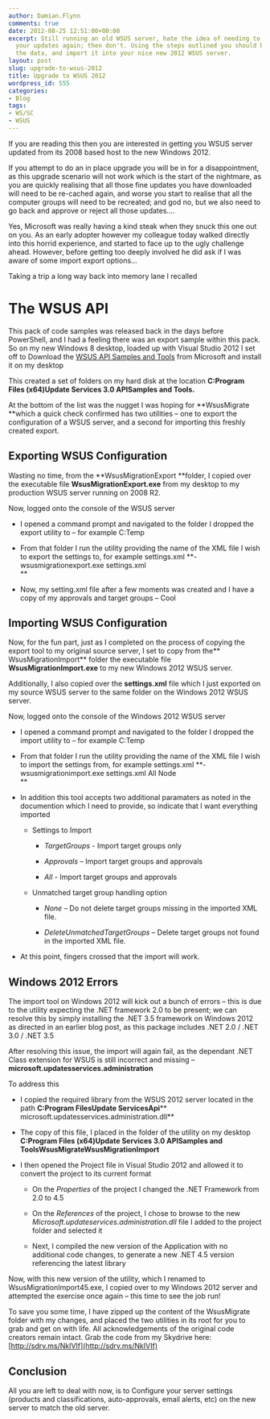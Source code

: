 ```yaml
---
author: Damian.Flynn
comments: true
date: 2012-08-25 12:51:00+00:00
excerpt: Still running an old WSUS server, hate the idea of needing to approve all
  your updates again; then don't. Using the steps outlined you should be able to export
  the data, and import it into your nice new 2012 WSUS server.
layout: post
slug: upgrade-to-wsus-2012
title: Upgrade to WSUS 2012
wordpress_id: 555
categories:
- Blog
tags:
- WS/SC
- WSUS
---
```


If you are reading this then you are interested in getting you WSUS server updated from its 2008 based host to the new Windows 2012.

If you attempt to do an in place upgrade you will be in for a disappointment, as this upgrade scenario will not work which is the start of the nightmare, as you are quickly realising that all those fine updates you have downloaded will need to be re-cached again, and worse you start to realise that all the computer groups will need to be recreated; and god no, but we also need to go back and approve or reject all those updates….

Yes, Microsoft was really having a kind steak when they snuck this one out on you. As an early adopter however my colleague today walked directly into this horrid experience, and started to face up to the ugly challenge ahead. However, before getting too deeply involved he did ask if I was aware of some import export options…

Taking a trip a long way back into memory lane I recalled  


# The WSUS API

This pack of code samples was released back in the days before PowerShell, and I had a feeling there was an export sample within this pack. So on my new Windows 8 desktop, loaded up with Visual Studio 2012 I set off to Download the [WSUS API Samples and Tools](http://go.microsoft.com/fwlink/?LinkId=94784) from Microsoft and install it on my desktop  


This created a set of folders on my hard disk at the location **C:Program Files (x64)Update Services 3.0 APISamples and Tools.**  


At the bottom of the list was the nugget I was hoping for **WsusMigrate **which a quick check confirmed has two utilities – one to export the configuration of a WSUS server, and a second for importing this freshly created export.  


## Exporting WSUS Configuration

Wasting no time, from the **WsusMigrationExport **folder, I copied over the executable file **WsusMigrationExport.exe** from my desktop to my production WSUS server running on 2008 R2.  


Now, logged onto the console of the WSUS server  


  * I opened a command prompt and navigated to the folder I dropped the export utility to – for example C:Temp  


  * From that folder I run the utility providing the name of the XML file I wish to export the settings to, for example settings.xml **- wsusmigrationexport.exe settings.xml  
**

  * Now, my setting.xml file after a few moments was created and I have a copy of my approvals and target groups – Cool  


## Importing WSUS Configuration

Now, for the fun part, just as I completed on the process of copying the export tool to my original source server, I set to copy from the** WsusMigrationImport** folder the executable file **WsusMigrationImport.exe** to my new Windows 2012 WSUS server.  


Additionally, I also copied over the **settings.xml** file which I just exported on my source WSUS server to the same folder on the Windows 2012 WSUS server.  


Now, logged onto the console of the Windows 2012 WSUS server  


  * I opened a command prompt and navigated to the folder I dropped the import utility to – for example C:Temp  


  * From that folder I run the utility providing the name of the XML file I wish to import the settings from, for example settings.xml **- wsusmigrationimport.exe settings.xml All Node  
**

  * In addition this tool accepts two additional paramaters as noted in the documention which I need to provide, so indicate that I want everything imported  


    * Settings to Import  


      * _TargetGroups_ - Import target groups only  


      * _Approvals_ – Import target groups and approvals  


      * _All_ - Import target groups and approvals  


    * Unmatched target group handling option  


      * _None_ – Do not delete target groups missing in the imported XML file.  


      * _DeleteUnmatchedTargetGroups_ – Delete target groups not found in the imported XML file.  


  * At this point, fingers crossed that the import will work.  


## Windows 2012 Errors

The import tool on Windows 2012 will kick out a bunch of errors – this is due to the utility expecting the .NET framework 2.0 to be present; we can resolve this by simply installing the .NET 3.5 framework on Windows 2012 as directed in an earlier blog post, as this package includes .NET 2.0 / .NET 3.0 / .NET 3.5  


After resolving this issue, the import will again fail, as the dependant .NET Class extension for WSUS is still incorrect and missing – **microsoft.updatesservices.administration**  


To address this  


  * I copied the required library from the WSUS 2012 server located in the path **C:Program FilesUpdate ServicesApi**** microsoft.updatesservices.administration.dll**  


  * The copy of this file, I placed in the folder of the utility on my desktop **C:Program Files (x64)Update Services 3.0 APISamples **and** ToolsWsusMigrateWsusMigrationImport**  


  * I then opened the Project file in Visual Studio 2012 and allowed it to convert the project to its current format  


    * On the _Properties_ of the project I changed the .NET Framework from 2.0 to 4.5  


    * On the _References_ of the project, I chose to browse to the new _Microsoft.updateservices.administration.dll_ file I added to the project folder and selected it  


    * Next, I compiled the new version of the Application with no additional code changes, to generate a new .NET 4.5 version referencing the latest library  


Now, with this new version of the utility, which I renamed to WsusMigrationImport45.exe, I copied over to my Windows 2012 server and attempted the exercise once again – this time to see the job run!  


To save you some time, I have zipped up the content of the WsusMigrate folder with my changes, and placed the two utilities in its root for you to grab and get on with life. All acknowledgements of the original code creators remain intact. Grab the code from my Skydrive here: [http://sdrv.ms/NkIVIf](http://sdrv.ms/NkIVIf)  


## Conclusion

All you are left to deal with now, is to Configure your server settings (products and classifications, auto-approvals, email alerts, etc) on the new server to match the old server.
